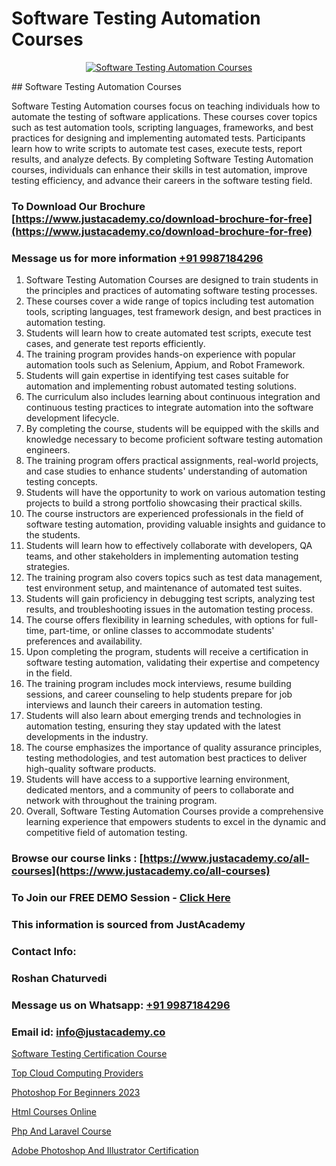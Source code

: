 # Software Testing Automation Courses

<p align="center">
  <a href="https://justacademy.co/program-detail/software-testing">
    <img src="https://justacademy.co/storage2/program_images/1704700438.webp" alt="Software Testing Automation Courses">
  </a>
</p>
## Software Testing Automation Courses

Software Testing Automation courses focus on teaching individuals how to automate the testing of software applications. These courses cover topics such as test automation tools, scripting languages, frameworks, and best practices for designing and implementing automated tests. Participants learn how to write scripts to automate test cases, execute tests, report results, and analyze defects. By completing Software Testing Automation courses, individuals can enhance their skills in test automation, improve testing efficiency, and advance their careers in the software testing field.
### To Download Our Brochure [https://www.justacademy.co/download-brochure-for-free](https://www.justacademy.co/download-brochure-for-free)
### Message us for more information [+91 9987184296](https://api.whatsapp.com/send?phone=919987184296)
1) Software Testing Automation Courses are designed to train students in the principles and practices of automating software testing processes.
2) These courses cover a wide range of topics including test automation tools, scripting languages, test framework design, and best practices in automation testing.
3) Students will learn how to create automated test scripts, execute test cases, and generate test reports efficiently.
4) The training program provides hands-on experience with popular automation tools such as Selenium, Appium, and Robot Framework.
5) Students will gain expertise in identifying test cases suitable for automation and implementing robust automated testing solutions.
6) The curriculum also includes learning about continuous integration and continuous testing practices to integrate automation into the software development lifecycle.
7) By completing the course, students will be equipped with the skills and knowledge necessary to become proficient software testing automation engineers.
8) The training program offers practical assignments, real-world projects, and case studies to enhance students' understanding of automation testing concepts.
9) Students will have the opportunity to work on various automation testing projects to build a strong portfolio showcasing their practical skills.
10) The course instructors are experienced professionals in the field of software testing automation, providing valuable insights and guidance to the students.
11) Students will learn how to effectively collaborate with developers, QA teams, and other stakeholders in implementing automation testing strategies.
12) The training program also covers topics such as test data management, test environment setup, and maintenance of automated test suites.
13) Students will gain proficiency in debugging test scripts, analyzing test results, and troubleshooting issues in the automation testing process.
14) The course offers flexibility in learning schedules, with options for full-time, part-time, or online classes to accommodate students' preferences and availability.
15) Upon completing the program, students will receive a certification in software testing automation, validating their expertise and competency in the field.
16) The training program includes mock interviews, resume building sessions, and career counseling to help students prepare for job interviews and launch their careers in automation testing.
17) Students will also learn about emerging trends and technologies in automation testing, ensuring they stay updated with the latest developments in the industry.
18) The course emphasizes the importance of quality assurance principles, testing methodologies, and test automation best practices to deliver high-quality software products.
19) Students will have access to a supportive learning environment, dedicated mentors, and a community of peers to collaborate and network with throughout the training program.
20) Overall, Software Testing Automation Courses provide a comprehensive learning experience that empowers students to excel in the dynamic and competitive field of automation testing.

### Browse our course links : [https://www.justacademy.co/all-courses](https://www.justacademy.co/all-courses) 
### To Join our FREE DEMO Session - [Click Here](https://www.justacademy.co/register-for-course-demo)


### This information is sourced from JustAcademy
### Contact Info:
### Roshan Chaturvedi
### Message us on Whatsapp: [+91 9987184296](https://api.whatsapp.com/send?phone=919987184296)
### Email id: [info@justacademy.co](mailto:info@justacademy.co)
                
[Software Testing Certification Course](https://www.linkedin.com/pulse/software-testing-certification-course-justacademy-london-p3rtf?trackingId=%2Fo3pDrgC2cdnPzqNB7r5hQ%3D%3D&lipi=urn%3Ali%3Apage%3Ad_flagship3_company_admin%3BosK2%2F2EMSuK0OJgUxbYcDg%3D%3D)

[Top Cloud Computing Providers](https://www.linkedin.com/pulse/top-cloud-computing-providers-justacademy-mumbai-yuyyc?trackingId=VGdvQyXDYnJXLkwYzyzbxQ%3D%3D&lipi=urn%3Ali%3Apage%3Ad_flagship3_showcase_admin%3BEsFdB2XdSWavw7Lqed%2FH2g%3D%3D)

[Photoshop For Beginners 2023](https://medium.com/@roneet705/photoshop-for-beginners-2023-5d53fea20840)

[Html Courses Online](https://medium.com/@prempja40/html-courses-online-55a4986d53c0)

[Php And Laravel Course](https://justacademyin.github.io/justacademy/php-and-laravel-course)

[Adobe Photoshop And Illustrator Certification](https://justacademyin.github.io/justacademy/adobe-photoshop-and-illustrator-certification)

